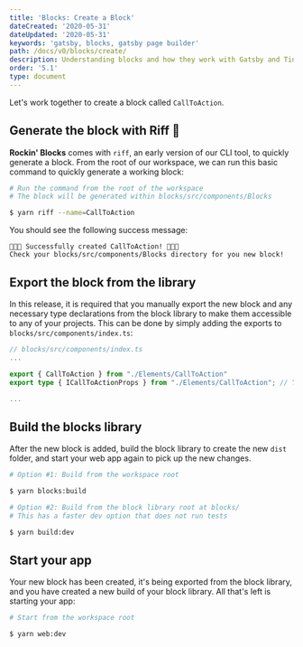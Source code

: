 ```yaml
---
title: 'Blocks: Create a Block'
dateCreated: '2020-05-31'
dateUpdated: '2020-05-31'
keywords: 'gatsby, blocks, gatsby page builder'
path: /docs/v0/blocks/create/
description: Understanding blocks and how they work with Gatsby and TinaCMS.
order: '5.1'
type: document
---
```


Let's work together to create a block called `CallToAction`.

## Generate the block with Riff 🎸

**Rockin' Blocks** comes with `riff`, an early version of our CLI tool, to quickly generate a block. From the root of our workspace, we can run this basic command to quickly generate a working block:

```bash
# Run the command from the root of the workspace
# The block will be generated within blocks/src/components/Blocks

$ yarn riff --name=CallToAction
```

You should see the following success message:

```
🎸🎶🤘 Successfully created CallToAction! 🤘🎶🎸
Check your blocks/src/components/Blocks directory for you new block!
```

## Export the block from the library

In this release, it is required that you manually export the new block and any necessary type declarations from the block library to make them accessible to any of your projects. This can be done by simply adding the exports to `blocks/src/components/index.ts`:

```typescript
// blocks/src/components/index.ts
...

export { CallToAction } from "./Elements/CallToAction"
export type { ICallToActionProps } from "./Elements/CallToAction"; // You may not have a prop interface

...

```

## Build the blocks library

After the new block is added, build the block library to create the new `dist` folder, and start your web app again to pick up the new changes.

```bash
# Option #1: Build from the workspace root

$ yarn blocks:build

# Option #2: Build from the block library root at blocks/
# This has a faster dev option that does not run tests

$ yarn build:dev
```

## Start your app

Your new block has been created, it's being exported from the block library, and you have created a new build of your block library. All that's left is starting your app:

```bash
# Start from the workspace root

$ yarn web:dev
```